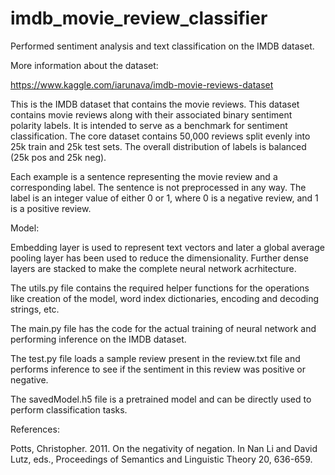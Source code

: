# imdb_movie_review_classifier
Performed sentiment analysis and text classification on the IMDB dataset.

More information about the dataset: 

https://www.kaggle.com/iarunava/imdb-movie-reviews-dataset

This is the IMDB dataset that contains the movie reviews. This dataset contains movie reviews along with their associated binary sentiment polarity labels. It is intended to serve as a benchmark for sentiment classification. The core dataset contains 50,000 reviews split evenly into 25k train and 25k test sets. The overall distribution of labels is balanced (25k pos and 25k neg). 

Each example is a sentence representing the movie review and a corresponding label. The sentence is not preprocessed in any way. The label is an integer value of either 0 or 1, where 0 is a negative review, and 1 is a positive review.

Model:

Embedding layer is used to represent text vectors and later a global average pooling layer has been used to reduce the dimensionality. Further dense layers are stacked to make the complete neural network acrhitecture. 

The utils.py file contains the required helper functions for the operations like creation of the model, word index dictionaries, encoding and decoding strings, etc. 

The main.py file has the code for the actual training of neural network and performing inference on the IMDB dataset. 

The test.py file loads a sample review present in the review.txt file and performs inference to see if the sentiment in this review was positive or negative. 

The savedModel.h5 file is a pretrained model and can be directly used to perform classification tasks. 


References:

Potts, Christopher. 2011. On the negativity of negation. In Nan Li and David Lutz, eds., Proceedings of Semantics and Linguistic Theory 20, 636-659.

